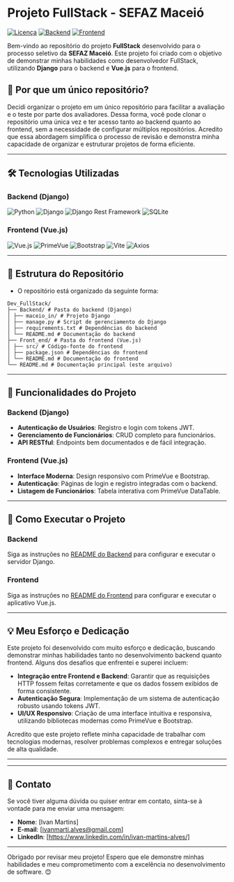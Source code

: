 # Projeto FullStack - SEFAZ Maceió

[![Licença](https://img.shields.io/badge/license-MIT-blue.svg)](LICENSE)
[![Backend](https://img.shields.io/badge/Backend-Django-092E20?logo=django)](https://github.com/seu_usuario/Dev_FullStack/tree/main/Backend)
[![Frontend](https://img.shields.io/badge/Frontend-Vue.js-4FC08D?logo=vue.js)](https://github.com/seu_usuario/Dev_FullStack/tree/main/Front_end)

Bem-vindo ao repositório do projeto **FullStack** desenvolvido para o processo seletivo da **SEFAZ Maceió**. Este projeto foi criado com o objetivo de demonstrar minhas habilidades como desenvolvedor FullStack, utilizando **Django** para o backend e **Vue.js** para o frontend.

## 🚀 Por que um único repositório?

Decidi organizar o projeto em um único repositório para facilitar a avaliação e o teste por parte dos avaliadores. Dessa forma, você pode clonar o repositório uma única vez e ter acesso tanto ao backend quanto ao frontend, sem a necessidade de configurar múltiplos repositórios. Acredito que essa abordagem simplifica o processo de revisão e demonstra minha capacidade de organizar e estruturar projetos de forma eficiente.

---

## 🛠️ Tecnologias Utilizadas

### Backend (Django)
<div align="left">
  <img src="https://img.shields.io/badge/Python-3.x-blue?logo=python" alt="Python" />
  <img src="https://img.shields.io/badge/Django-5.1.5-green?logo=django" alt="Django" />
  <img src="https://img.shields.io/badge/DRF-blue?logo=django" alt="Django Rest Framework" />
  <img src="https://img.shields.io/badge/SQLite-lightgrey?logo=sqlite" alt="SQLite" />
</div>

### Frontend (Vue.js)
<div align="left">
  <img src="https://img.shields.io/badge/Vue.js-3.x-4FC08D?logo=vue.js" alt="Vue.js" />
  <img src="https://img.shields.io/badge/PrimeVue-1976D2?logo=vue.js" alt="PrimeVue" />
  <img src="https://img.shields.io/badge/Bootstrap-563D7C?logo=bootstrap" alt="Bootstrap" />
  <img src="https://img.shields.io/badge/Vite-B73BFE?logo=vite" alt="Vite" />
  <img src="https://img.shields.io/badge/Axios-5A29E4?logo=axios" alt="Axios" />
</div>

---

## 📂 Estrutura do Repositório

- O repositório está organizado da seguinte forma:
```
Dev_FullStack/
├── Backend/ # Pasta do backend (Django)
│ ├── maceio_in/ # Projeto Django
│ ├── manage.py # Script de gerenciamento do Django
│ ├── requirements.txt # Dependências do backend
│ └── README.md # Documentação do backend
├── Front_end/ # Pasta do frontend (Vue.js)
│ ├── src/ # Código-fonte do frontend
│ ├── package.json # Dependências do frontend
│ └── README.md # Documentação do frontend
└── README.md # Documentação principal (este arquivo)

```
---

## 🧩 Funcionalidades do Projeto

### Backend (Django)
- **Autenticação de Usuários**: Registro e login com tokens JWT.
- **Gerenciamento de Funcionários**: CRUD completo para funcionários.
- **API RESTful**: Endpoints bem documentados e de fácil integração.

### Frontend (Vue.js)
- **Interface Moderna**: Design responsivo com PrimeVue e Bootstrap.
- **Autenticação**: Páginas de login e registro integradas com o backend.
- **Listagem de Funcionários**: Tabela interativa com PrimeVue DataTable.

---

## 🚀 Como Executar o Projeto

### Backend
Siga as instruções no [README do Backend](Backend/README.md) para configurar e executar o servidor Django.

### Frontend
Siga as instruções no [README do Frontend](Front_end/README.md) para configurar e executar o aplicativo Vue.js.

---

## 💡 Meu Esforço e Dedicação

Este projeto foi desenvolvido com muito esforço e dedicação, buscando demonstrar minhas habilidades tanto no desenvolvimento backend quanto frontend. Alguns dos desafios que enfrentei e superei incluem:

- **Integração entre Frontend e Backend**: Garantir que as requisições HTTP fossem feitas corretamente e que os dados fossem exibidos de forma consistente.
- **Autenticação Segura**: Implementação de um sistema de autenticação robusto usando tokens JWT.
- **UI/UX Responsivo**: Criação de uma interface intuitiva e responsiva, utilizando bibliotecas modernas como PrimeVue e Bootstrap.

Acredito que este projeto reflete minha capacidade de trabalhar com tecnologias modernas, resolver problemas complexos e entregar soluções de alta qualidade.

---


---

## 📧 Contato

Se você tiver alguma dúvida ou quiser entrar em contato, sinta-se à vontade para me enviar uma mensagem:

- **Nome**: [Ivan Martins]
- **E-mail**: [ivanmarti.alves@gmail.com]
- **LinkedIn**: [https://www.linkedin.com/in/ivan-martins-alves/]


---

Obrigado por revisar meu projeto! Espero que ele demonstre minhas habilidades e meu comprometimento com a excelência no desenvolvimento de software. 😊
